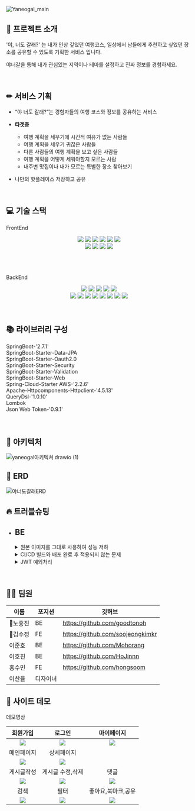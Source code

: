 ![Yaneogal_main](https://user-images.githubusercontent.com/105188620/181587809-cb324016-bc39-4ae0-ba8b-5f3aa99072fc.jpeg)

## 🔎 프로젝트 소개 
<p>'야, 너도 갈래?' 는 내가 인상 깊었던 여행코스, 
일상에서 남들에게 추천하고 싶었던 장소를 공유할 수 있도록 기획한 서비스 입니다.</p>
<p>야너갈을 통해 내가 관심있는 지역이나 테마를 설정하고 진짜 정보를 경험하세요.</p> 
<br/>

## ✏ 서비스 기획
- “야 너도 갈래?”는 경험자들의 여행 코스와 정보를 공유하는 서비스
- **타겟층**
    - 여행 계획을 세우기에 시간적 여유가 없는 사람들
    - 여행 계획을 세우기 귀찮은 사람들
    - 다른 사람들의 여행 계획을 보고 싶은 사람들
    - 여행 계획을 어떻게 세워야할지 모르는 사람
    - 내주변 맛집이나 내가 모르는 특별한 장소 찾아보기
    
         
- 나만의 핫플레이스 저장하고 공유
<br/>

## 💻 기술 스택
FrontEnd
<div align='center'>
    <img src="https://img.shields.io/badge/html-E34F26?style=for-the-badge&logo=html5&logoColor=white">
    <img src="https://img.shields.io/badge/css-1572B6?style=for-the-badge&logo=css3&logoColor=white">
    <img src="https://img.shields.io/badge/sass-CC6699?style=for-the-badge&logo=sass&logoColor=white">
    <img src="https://img.shields.io/badge/javascript-F7DF1E?style=for-the-badge&logo=javascript&logoColor=black">
    <img src="https://img.shields.io/badge/react-61DAFB?style=for-the-badge&logo=react&logoColor=black">
    <img src="https://img.shields.io/badge/redux-764ABC?style=for-the-badge&logo=redux&logoColor=black">
    <br/>
    <img src="https://img.shields.io/badge/figma-F24E1E?style=for-the-badge&logo=figma&logoColor=black">
    <img src="https://img.shields.io/badge/aws-232F3E?style=for-the-badge&logo=aws&logoColor=black">
    <img src="https://img.shields.io/badge/github-white?style=for-the-badge&logo=github&logoColor=black">
    <img src="https://img.shields.io/badge/github%20actions-0769AD?style=for-the-badge&logo=github%20actions&logoColor=white">
</div>
    <br/>    <br/>    <br/>

BackEnd
<div align='center' >
    <img src="https://img.shields.io/badge/java-007396?style=for-the-badge&logo=java&logoColor=white">
    <img src="https://img.shields.io/badge/spring-6DB33F?style=for-the-badge&logo=spring&logoColor=white">
    <img src="https://img.shields.io/badge/springboot-6DB33F?style=for-the-badge&logo=springboot&logoColor=black">
    <img src="https://img.shields.io/badge/gradle-02303A?style=for-the-badge&logo=gradle&logoColor=black">
    <img src="https://img.shields.io/badge/mysql-4479A1?style=for-the-badge&logo=mysql&logoColor=black">
    <br/>
    <img src="https://img.shields.io/badge/amazon%20aws-f7f7f7?style=for-the-badge&logo=amazon%20aws&logoColor=f89400">
    <img src="https://img.shields.io/badge/CodeDepoly-1F497D?style=for-the-badge&logo=CodeDepoly&logoColor=white">
    <img src="https://img.shields.io/badge/EC2-782A90?style=for-the-badge&logo=EC2&logoColor=white">
    <img src="https://img.shields.io/badge/S3-FC5230?style=for-the-badge&logo=S3&logoColor=white">
    <img src="https://img.shields.io/badge/lambda-EAEAEA?style=for-the-badge&logo=lambda&logoColor=black">
    <img src="https://img.shields.io/badge/Querydsl-FF9900?style=for-the-badge&logo=Querydsl&logoColor=white">
    <img src="https://img.shields.io/badge/github-181717?style=for-the-badge&logo=github&logoColor=white">
    <img src="https://img.shields.io/badge/github%20actions-0769AD?style=for-the-badge&logo=github%20actions&logoColor=white">
</div>
<br/><br/>

## 📚 라이브러리 구성
SpringBoot-'2.7.1'<br/>
SpringBoot-Starter-Data-JPA<br/>
SpringBoot-Starter-Oauth2.0<br/>
SpringBoot-Starter-Security<br/>
SpringBoot-Starter-Validation<br/>
SpringBoot-Starter-Web<br/>
Spring-Cloud-Starter AWS-'2.2.6'<br/>
Apache-Httpcomponents-Httpclient-'4.5.13'<br/>
QueryDsl-'1.0.10'<br/>
Lombok<br/>
Json Web Token-'0.9.1'<br/>
<br/><br/>




## 📖 아키텍처 
![yaneogal아키텍쳐 drawio (1)](https://user-images.githubusercontent.com/105032621/183236885-f16f7162-412e-49f5-b832-75eb0e67db1f.png)
<br/>

## 📃 ERD
![야너도갈래ERD](https://user-images.githubusercontent.com/105188620/181571360-7046077c-10ef-4d94-a744-8a2cc319a293.png)
<br/>

## 🔥 트러블슈팅

- ## BE

    <details>
    <summary>원본 이미지를 그대로 사용하여 성능 저하</summary>

    <br/>

    <img width="452" alt="BE_트러블슈팅1" src="https://user-images.githubusercontent.com/105188620/183325600-71ddb2ca-7ee7-49bb-b16d-e6811928027c.png">
    <img width="467" alt="트러블슈팅2" src="https://user-images.githubusercontent.com/105188620/183326058-9e066047-17dd-4f44-b2d2-e2a7af87f53e.png">
    </details>

    <details>
    <summary>CI/CD 빌드와 배포 완료 후 적용되지 않는 문제</summary>

    <br/>

    <img width="444" alt="트러블슈팅3" src="https://user-images.githubusercontent.com/105188620/183325991-2df8ce72-40d0-411d-99e3-52b5d667cd43.png">
    <img width="435" alt="트러블슈팅4" src="https://user-images.githubusercontent.com/105188620/183326109-f201c32c-ee89-45ea-b14d-eea9bf307e45.png">
    <img width="402" alt="트러블슈팅5" src="https://user-images.githubusercontent.com/105188620/183326139-5f8f2009-ae0e-4659-a36d-2f95601ab5ef.png">
    </details>
    
    <details>
    <summary>JWT 예외처리</summary>
    
    <br/>
    
    ## 1️⃣문제상황

    : 발급해준 jwt토큰이 만료시 이를 체크하기 위한 예외처리가 들어있지 않아서 사용하는 유저가 서비스 이용에 불편이 생겨 토큰이 만료되었을때의 처리를 추가해줄 필요가 있었다. 

    ## 2️⃣문제원인

    시큐리티에서 발생하는 예외는 DispatcherServlet에도 전달되지 않기때문에 따로 예외핸들러를 설정해줘야했다. 또한 현재 코드에는 Exception을 던지기만 할 뿐 따로 처리과정이 들어있지 않아 있는것이 원인이였다. 이를 Filter단에서 예외처리를 해줘야한다.

    ## 3️⃣해결과정

    **Filter**단에서 예외를 처리하는 **AuthenticationEntryPoint** 작성

    ```java
    @Slf4j
    @Component
    public class CustomAuthenticationEntryPoint implements AuthenticationEntryPoint {
        @Override
        public void commence(HttpServletRequest request, HttpServletResponse response, AuthenticationException authException) throws IOException {
            String exception = (String) request.getAttribute("exception");
            if(exception.equals(ErrorCode.EXPIRED_TOKEN.getMessage())){
                setResponse(response,ErrorCode.EXPIRED_TOKEN);
            }
        }
        //한글 출력을 위해 getWriter() 사용
        private void setResponse(HttpServletResponse response, ErrorCode exceptionCode) throws IOException {
            response.setContentType("application/json;charset=UTF-8");
            response.setStatus(HttpServletResponse.SC_UNAUTHORIZED);
            JSONObject responseJson = new JSONObject();
            responseJson.put("message", exceptionCode.getMessage());
            responseJson.put("code", exceptionCode.getHttpStatus().value());
            response.getWriter().print(responseJson);
        }
    }
    ```

    ```java
    @Component
    @RequiredArgsConstructor
    public class JwtAuthFilter extends OncePerRequestFilter {
        private final JwtProvider provider;
        @Override
        public void doFilterInternal(HttpServletRequest request, HttpServletResponse response, FilterChain chain) throws IOException, ServletException {
            // 헤더에서 JWT 를 받아옵니다.
            String token = provider.resolveToken((HttpServletRequest) request);
            // 유효한 토큰인지 확인합니다.
            try {
                if (StringUtils.hasText(token) && provider.validateToken(token)) {
                    // 토큰이 유효하면 토큰으로부터 유저 정보를 받아옵니다.
                    Authentication authentication = provider.getAuthentication(token);
                    // SecurityContext 에 Authentication 객체를 저장합니다.
                    SecurityContextHolder.getContext().setAuthentication(authentication);
                }
            }
            catch(ExpiredJwtException e){
                request.setAttribute("exception", ErrorCode.EXPIRED_TOKEN.getMessage());
                System.out.println("request.getAttribute(\"exception\") = " + request.getAttribute("exception"));
            }

            chain.doFilter(request, response);
        }
    }
    ```

    위의 코드에서 토큰을 provider의 validateToken에서 검사하여 문제가 있다면 예외가 발생하는데 이때발생하는 예외에 대하여 request 의 속성에 "exception" 값으로 넣어준다.
    잘못된 토큰, 토큰 만료, 지원되지않는 토큰 등에 대한 처리를 해줍니다.

    request에 "exception" 속성의 값을 넣어준 뒤 실제 AuthenticationEntryPoint에서 response에 결과를 담아 요청자에게 돌려줍니다.

    ```java
    .and()
                    .exceptionHandling()
                    .authenticationEntryPoint(new CustomAuthenticationEntryPoint())
    ```

    작성한 CustomAuthenticationEntryPoint를 스프링 시큐리티의 설정에 등록해주면 됩니다.
    
    
    </details>

<br/>


## 🤙🏻 팀원
|이름|포지션|깃허브|
|------|---|---|
|🔹노흥진|BE|https://github.com/goodtonoh|
|🔹김수정|FE|https://github.com/soojeongkimkr|
|이준호|BE|https://github.com/Mohorang|
|이호진|BE|https://github.com/HoJinnn|
|홍수민|FE|https://github.com/hongsoom|
|이찬율|디자이너||

## 🎥 사이트 데모

<!-- <details> -->
<summary>데모영상</summary>
  
|회원가입|로그인|마이페이지| 
|:---:|:---:|:---:| 
|<img src="https://velog.velcdn.com/images/hongsoom/post/cbb7a088-439f-472d-b1d1-7b4f4fccff0c/image.gif" />|<img src="https://velog.velcdn.com/images/hongsoom/post/6fb8813a-a5f8-4ddc-88d5-2d40ab79898b/image.gif"/>|<img src="https://velog.velcdn.com/images/hongsoom/post/96baf7ad-1a81-41e4-ad4f-363b8bce81b4/image.gif" />|
|메인페이지|상세페이지|
|<img src="https://velog.velcdn.com/images/hongsoom/post/4cd61f5b-b3bf-4c87-8b68-88c7aac36432/image.gif" />|<img src="https://velog.velcdn.com/images/hongsoom/post/cbbefcaf-8a21-4417-b47a-d776e97c74bd/image.gif" />|
|게시글작성|게시글 수정,삭제|댓글|
|<img src="https://velog.velcdn.com/images/hongsoom/post/152c55c0-7e27-4ce1-9e75-16ddb5cc1632/image.gif" />|<img src="https://velog.velcdn.com/images/hongsoom/post/b41390f1-fb4e-4e96-968e-6151c7fd879a/image.gif" />|<img src="https://velog.velcdn.com/images/hongsoom/post/fbce1f69-1a65-4b90-b601-9721f6ed32e2/image.gif" />|
|검색|필터|좋아요,북마크,공유|
|<img src="https://velog.velcdn.com/images/hongsoom/post/23f9c1aa-d549-4f89-b2f8-64b54d533ef4/image.gif" />|<img src="https://velog.velcdn.com/images/hongsoom/post/3a73dcaa-260a-480e-b851-f5f5b4779573/image.gif" />|<img src="https://velog.velcdn.com/images/hongsoom/post/d7343e7e-837e-4490-9b46-a3a812acf8f2/image.gif" />|
<!-- </details> -->

<br />
